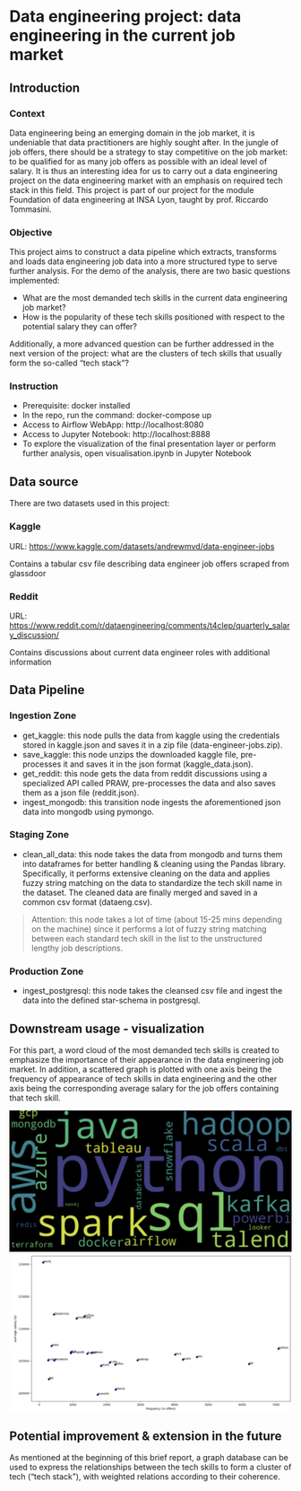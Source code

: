 # Data engineering project: data engineering in the current job market

## Introduction
### Context
Data engineering being an emerging domain in the job market, it is undeniable that data practitioners are highly sought after. In the jungle of job offers, there should be a strategy to stay competitive on the job market: to be qualified for as many job offers as possible with an ideal level of salary. It is thus an interesting idea for us to carry out a data engineering project on the data engineering market with an emphasis on required tech stack in this field. This project is part of our project for the module Foundation of data engineering at INSA Lyon, taught by prof. Riccardo Tommasini.

### Objective
This project aims to construct a data pipeline which extracts, transforms and loads data engineering job data into a more structured type to serve further analysis. For the demo of the analysis, there are two basic questions implemented:
- What are the most demanded tech skills in the current data engineering job market?
- How is the popularity of these tech skills positioned with respect to the potential salary they can offer?

Additionally, a more advanced question can be further addressed in the next version of the project: what are the clusters of tech skills that usually form the so-called “tech stack”?

### Instruction

- Prerequisite: docker installed
- In the repo, run the command: docker-compose up
- Access to Airflow WebApp: http://localhost:8080
- Access to Jupyter Notebook: http://localhost:8888
- To explore the visualization of the final presentation layer or perform further analysis, open visualisation.ipynb in Jupyter Notebook

## Data source
There are two datasets used in this project:

### Kaggle
URL: https://www.kaggle.com/datasets/andrewmvd/data-engineer-jobs

Contains a tabular csv file describing data engineer job offers scraped from glassdoor

### Reddit
URL: https://www.reddit.com/r/dataengineering/comments/t4clep/quarterly_salary_discussion/

Contains discussions about current data engineer roles with additional information 


## Data Pipeline 
### Ingestion Zone
- get_kaggle: this node pulls the data from kaggle using the credentials stored in kaggle.json and saves it in a zip file (data-engineer-jobs.zip).
- save_kaggle: this node unzips the downloaded kaggle file, pre-processes it and saves it in the json format (kaggle_data.json).
- get_reddit: this node gets the data from reddit discussions using a specialized API called PRAW, pre-processes the data and also saves them as a json file (reddit.json).
- ingest_mongodb: this transition node ingests the aforementioned json data into mongodb using pymongo.
### Staging Zone
- clean_all_data: this node takes the data from mongodb and turns them into dataframes for better handling & cleaning using the Pandas library. Specifically, it performs extensive cleaning on the data and applies fuzzy string matching on the data to standardize the tech skill name in the dataset. The cleaned data are finally merged and saved in a common csv format (dataeng.csv).
> Attention: this node takes a lot of time (about 15-25 mins depending on the machine) since it performs a lot of fuzzy string matching between each standard tech skill in the list to the unstructured lengthy job descriptions. 

### Production Zone 
- ingest_postgresql: this node takes the cleansed csv file and ingest the data into the defined star-schema in postgresql. 


## Downstream usage - visualization
For this part, a word cloud  of the most demanded tech skills is created to emphasize the importance of their appearance in the data engineering job market. In addition, a scattered graph is plotted with one axis being the frequency of appearance of tech skills in data engineering and the other axis being the corresponding average salary for the job offers containing that tech skill. 

![](word_cloud.png)
![](tech_scatter.png)

## Potential improvement & extension in the future
As mentioned at the beginning of this brief report, a graph database can be used to express the relationships between the tech skills to form a cluster of tech (“tech stack”),  with weighted relations according to their coherence.

